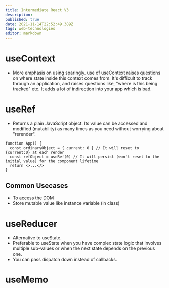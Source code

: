 ```yaml
---
title: Intermediate React V3
description: 
published: true
date: 2021-11-14T22:52:49.389Z
tags: web-technologies
editor: markdown
---
```


# useContext
* More emphasis on using sparingly. use of useContext raises questions on where state inside this context comes from. It's difficult to track through an application, and raises questions like, "where is this being tracked" etc. It adds a lot of indirection into your app which is bad. 

# useRef
* Returns a plain JavaScript object. Its value can be accessed and modified (mutability) as many times as you need without worrying about "rerender".
```
function App() {
  const ordinaryObject = { current: 0 } // It will reset to {current:0} at each render
  const refObject = useRef(0) // It will persist (won't reset to the initial value) for the component lifetime
  return <>...</>
}
```
## Common Usecases
* To access the DOM
* Store mutable value like instance variable (in class)

# useReducer
* Alternative to useState. 
* Preferable to useState when you have complex state logic that involves multiple sub-values or when the next state depends on the previous one. 
* You can pass dispatch down instead of callbacks.

# useMemo
